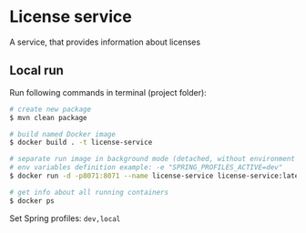 # License service

A service, that provides information about licenses

## Local run

Run following commands in terminal (project folder):
```bash
# create new package
$ mvn clean package

# build named Docker image
$ docker build . -t license-service

# separate run image in background mode (detached, without environment variables)
# env variables definition example: -e "SPRING_PROFILES_ACTIVE=dev"
$ docker run -d -p8071:8071 --name license-service license-service:latest

# get info about all running containers
$ docker ps
```

Set Spring profiles: `dev,local`
